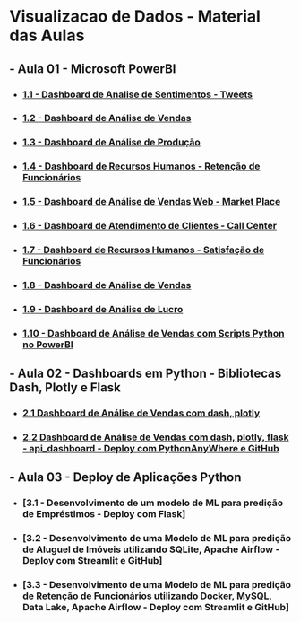 # Visualizacao de Dados - Material das Aulas

## - Aula 01 - Microsoft PowerBI

* ### [1.1 - Dashboard de Analise de Sentimentos - Tweets](https://drive.google.com/drive/folders/1mO5yjAaRIO6GouemB0ZfLfI5yNzRWaKB?usp=sharing)

* ### [1.2 - Dashboard de Análise de Vendas](https://drive.google.com/drive/folders/1qs2xBtfnSBPJqanJgShhPPSK2QdxLJ2o?usp=sharing)

* ### [1.3 - Dashboard de Análise de Produção](https://drive.google.com/drive/folders/1r0Smosh9Sf1Y7TsW45Xo9Z2xmvz70AJO?usp=sharing)

* ### [1.4 - Dashboard de Recursos Humanos - Retenção de Funcionários](https://drive.google.com/drive/folders/1nIER0fun0j7eyCMkanPV5YOjV6ab9ZOv?usp=sharing)

* ### [1.5 - Dashboard de Análise de Vendas Web - Market Place](https://drive.google.com/drive/folders/1nu8kX1h5qrAm4zgJm8bM7c9Fi-r88TeS?usp=sharing)

* ### [1.6 - Dashboard de Atendimento de Clientes - Call Center](https://drive.google.com/drive/folders/1mbmk4NugwI9e2ywtbWV4YGlJ6OkOlKg7?usp=sharing)

* ### [1.7 - Dashboard de Recursos Humanos - Satisfação de Funcionários](https://drive.google.com/drive/folders/1mcqhe7T3eL5e8Jl7nI6GViRrokqZmnEH?usp=sharing)

* ### [1.8 - Dashboard de Análise de Vendas](https://drive.google.com/drive/folders/1mf0k3QUD0De90cJ_7E_bmovrCUrcqZJQ?usp=sharing)

* ### [1.9 - Dashboard de Análise de Lucro](https://drive.google.com/drive/folders/1qFJXpM0Ogu_MW5F5udFIO8Ny4zpexj-I?usp=sharing)

* ### [1.10 - Dashboard de Análise de Vendas com Scripts Python no PowerBI](https://drive.google.com/drive/folders/1nDzSTNlK-o0HxtsaYw6_ws2lF1zWJ0E7?usp=sharing)


## - Aula 02 - Dashboards em Python - Bibliotecas Dash, Plotly e Flask

* ### [2.1 Dashboard de Análise de Vendas com dash, plotly](https://drive.google.com/drive/folders/1mb-Saw2sph4su2lD2PSrmVSm5zxjcrMw?usp=sharing)

* ### [2.2 Dashboard de Análise de Vendas com dash, plotly, flask - api_dashboard - Deploy com PythonAnyWhere e GitHub](https://drive.google.com/drive/folders/1o4HvI6X4vf58u5PBxI5ZEpN8Lg6fqScG?usp=sharing)


## - Aula 03 - Deploy de Aplicações Python

* ### [3.1 - Desenvolvimento de um modelo de ML para predição de Empréstimos - Deploy com Flask]

* ### [3.2 - Desenvolvimento de uma Modelo de ML para predição de Aluguel de Imóveis utilizando SQLite, Apache Airflow - Deploy com Streamlit e GitHub]

* ### [3.3 - Desenvolvimento de uma Modelo de ML para predição de Retenção de Funcionários utilizando Docker, MySQL, Data Lake, Apache Airflow - Deploy com Streamlit e GitHub]
